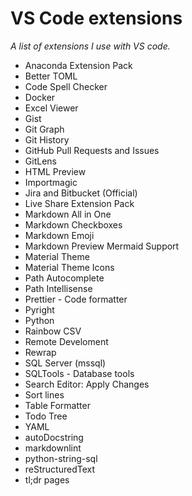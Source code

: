 # VS Code extensions

_A list of extensions I use with VS code._

- Anaconda Extension Pack
- Better TOML
- Code Spell Checker
- Docker
- Excel Viewer
- Gist
- Git Graph
- Git History
- GitHub Pull Requests and Issues
- GitLens
- HTML Preview
- Importmagic
- Jira and Bitbucket (Official)
- Live Share Extension Pack
- Markdown All in One
- Markdown Checkboxes
- Markdown Emoji
- Markdown Preview Mermaid Support
- Material Theme
- Material Theme Icons
- Path Autocomplete
- Path Intellisense
- Prettier - Code formatter
- Pyright
- Python
- Rainbow CSV
- Remote Develoment
- Rewrap
- SQL Server (mssql)
- SQLTools - Database tools
- Search Editor: Apply Changes
- Sort lines
- Table Formatter
- Todo Tree
- YAML
- autoDocstring
- markdownlint
- python-string-sql
- reStructuredText
- tl;dr pages
